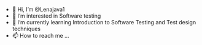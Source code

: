 - 👋 Hi, I’m @Lenajava1
- 👀 I’m interested in Software testing
- 🌱 I’m currently learning Introduction to Software Testing and Test design techniques
- 📫 How to reach me ...

<!---
Lenajava1/Lenajava1 is a ✨ special ✨ repository because its `README.md` (this file) appears on your GitHub profile.
You can click the Preview link to take a look at your changes.
--->
